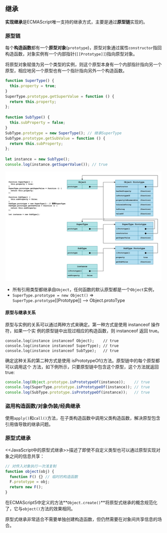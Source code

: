 ## 继承

**实现继承**是ECMAScript唯一支持的继承方式，主要是通过**原型链**实现的。

### 原型链

每个**构造函数**都有一个**原型对象**(`prototype`)，原型对象通过属性`constructor`指回构造函数，对象实例有一个内部指针(`[[Prototype]]`)指向原型对象。

将原型对象赋值为另一个类型的实例，则这个原型本身有一个内部指针指向另一个原型，相应地另一个原型也有一个指针指向另外一个构造函数。

```js
function SuperType() {
  this.property = true;
}
SuperType.prototype.getSuperValue = function () {
  return this.property;
};

function SubType() {
  this.subProperty = false;
}
SubType.prototype = new SuperType(); // 继承SuperType
SubType.prototype.getSubValue = function () {
  return this.subProperty;
};

let instance = new SubType();
console.log(instance.getSuperValue()); // true
```
![](../_Resources/JS_Object_Prototype2.png)

- 所有引用类型都继承自`Object`，任何函数的默认原型都是一个`Object`实例，
- `SuperType.prototype = new Object()` => `SuperType.prototype`[[Prototype]] --> Object.protoType

#### 原型与继承关系
原型与实例的关系可以通过两种方式来确定。第一种方式是使用 instanceof 操作符，如果一个实 例的原型链中出现过相应的构造函数，则 instanceof 返回 true。
```
console.log(instance instanceof Object);    // true
console.log(instance instanceof SuperType); // true
console.log(instance instanceof SubType);   // true
```
确定这种关系的第二种方式是使用 isPrototypeOf()方法。原型链中的每个原型都可以调用这个 方法，如下例所示，只要原型链中包含这个原型，这个方法就返回 true:

```js
console.log(Object.prototype.isPrototypeOf(instance));    // true
console.log(SuperType.prototype.isPrototypeOf(instance)); // true
console.log(SubType.prototype.isPrototypeOf(instance));   // true
```


### 盗用构造函数/对象伪装/经典继承

使用`apply()`和`call()`方法，在子类构造函数中调用父类构造函数，解决原型包含引用值导致的继承问题。





### 原型式继承

<<JavaScript中的原型式继承>>描述了即使不自定义类型也可以通过原型实现对象之间的信息共享：

```js
// 对传入对象执行一次浅复制
function object(obj) {
  function F() {} // 临时的构造函数
  F.prototype = obj;
  return new F();
}
```

在ECMAScript5中定义的方法**`Object.create()`**将原型式继承的概念规范化了，它与`object()`方法的效果相同。

原型式继承非常适合不需要单独创建构造函数，但仍然需要在对象间共享信息的场合。

















